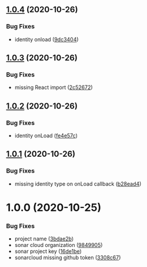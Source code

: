## [1.0.4](https://github.com/monx-dev/React-NetlifyCMS/compare/v1.0.3...v1.0.4) (2020-10-26)


### Bug Fixes

* identity onload ([9dc3404](https://github.com/monx-dev/React-NetlifyCMS/commit/9dc3404a82bc615a0bc743c7b486681c7df97ebd))

## [1.0.3](https://github.com/monx-dev/React-NetlifyCMS/compare/v1.0.2...v1.0.3) (2020-10-26)


### Bug Fixes

* missing React import ([2c52672](https://github.com/monx-dev/React-NetlifyCMS/commit/2c52672e3cb592f4bfc84c17ced34a0f2a1a60ab))

## [1.0.2](https://github.com/monx-dev/React-NetlifyCMS/compare/v1.0.1...v1.0.2) (2020-10-26)


### Bug Fixes

* identity onLoad ([fe4e57c](https://github.com/monx-dev/React-NetlifyCMS/commit/fe4e57cda5328501e968d0a40a94dac3b09007c6))

## [1.0.1](https://github.com/monx-dev/React-NetlifyCMS/compare/v1.0.0...v1.0.1) (2020-10-26)


### Bug Fixes

* missing identity type on onLoad callback ([b28ead4](https://github.com/monx-dev/React-NetlifyCMS/commit/b28ead4b6c3d0295d122cd92782b99b88f078811))

# 1.0.0 (2020-10-25)


### Bug Fixes

* project name ([3bdae2b](https://github.com/monx-dev/React-NetlifyCMS/commit/3bdae2b1e4d428630e8b2096a12bc8bed7213fa4))
* sonar cloud organization ([9849905](https://github.com/monx-dev/React-NetlifyCMS/commit/9849905a73701ce70466e79fe77f9a3bf072b687))
* sonar project key ([16de1be](https://github.com/monx-dev/React-NetlifyCMS/commit/16de1be9ce9507d2700bfb1751e6470bd9761eaa))
* sonarcloud missing github token ([3308c67](https://github.com/monx-dev/React-NetlifyCMS/commit/3308c67e48cf1ded4a44af90c05205c688b5cad0))
